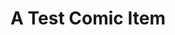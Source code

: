 ---
layout: comic
title: A Test Comic Item
hash: "000001"
slug: "1"
images: 
  - "/images/comics/1/1.png"
  - "/images/comics/1/2.png"
  - "/images/comics/1/3.png"
  - "/images/comics/1/4.png"
  - "/images/comics/1/5.png"
  - "/images/comics/1/6.png"
  - "/images/comics/1/7.png"
  - "/images/comics/1/8.png"
---